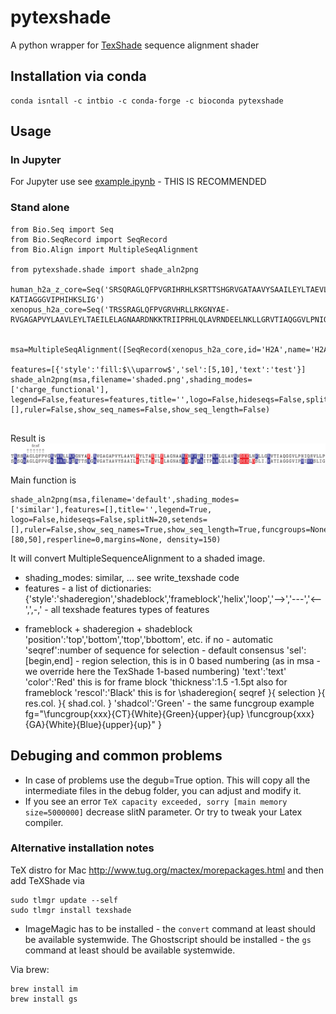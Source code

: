 # pytexshade
A python wrapper for [TexShade](https://ctan.org/pkg/texshade?lang=en) sequence alignment shader

## Installation via conda
```
conda isntall -c intbio -c conda-forge -c bioconda pytexshade
```


## Usage
### In Jupyter
For Jupyter use see [example.ipynb](example.ipynb) - THIS IS RECOMMENDED
### Stand alone

```
from Bio.Seq import Seq
from Bio.SeqRecord import SeqRecord
from Bio.Align import MultipleSeqAlignment

from pytexshade.shade import shade_aln2png

human_h2a_z_core=Seq('SRSQRAGLQFPVGRIHRHLKSRTTSHGRVGATAAVYSAAILEYLTAEVLELAGNASKDLKVKRITPRHLQLAIRGDEELDSLI-KATIAGGGVIPHIHKSLIG')
xenopus_h2a_core=Seq('TRSSRAGLQFPVGRVHRLLRKGNYAE-RVGAGAPVYLAAVLEYLTAEILELAGNAARDNKKTRIIPRHLQLAVRNDEELNKLLGRVTIAQGGVLPNIQSVLLP')

   msa=MultipleSeqAlignment([SeqRecord(xenopus_h2a_core,id='H2A',name='H2A'),SeqRecord(human_h2a_z_core,id='H2AZ',name='H2AZ')])

features=[{'style':'fill:$\\uparrow$','sel':[5,10],'text':'test'}]
shade_aln2png(msa,filename='shaded.png',shading_modes=['charge_functional'], legend=False,features=features,title='',logo=False,hideseqs=False,splitN=20,setends=[],ruler=False,show_seq_names=False,show_seq_length=False)
    
```
Result is
![shaded.png](shaded.png)


Main function is 
```
shade_aln2png(msa,filename='default',shading_modes=['similar'],features=[],title='',legend=True, logo=False,hideseqs=False,splitN=20,setends=[],ruler=False,show_seq_names=True,show_seq_length=True,funcgroups=None,rotate=False,threshold=[80,50],resperline=0,margins=None, density=150)
```

It will convert MultipleSequenceAlignment to a shaded image.
- shading_modes: similar, ... see write_texshade code
- features - a list of dictionaries:
{'style':'shaderegion','shadeblock','frameblock','helix','loop','-->','---','<--',',-,' - all texshade features types of features
+ frameblock + shaderegion + shadeblock
'position':'top','bottom','ttop','bbottom', etc. if no - automatic
'seqref':number of sequence for selection - default consensus
'sel':[begin,end] - region selection, this is in 0 based numbering (as in msa - we override here the TexShade 1-based numbering)
'text':'text'
'color':'Red' this is for frame block
'thickness':1.5 -1.5pt also for frameblock
'rescol':'Black' this is for \shaderegion{ seqref  }{ selection }{ res.col. }{ shad.col. }
'shadcol':'Green' - the same
funcgroup example fg="\\funcgroup{xxx}{CT}{White}{Green}{upper}{up} \\funcgroup{xxx}{GA}{White}{Blue}{upper}{up}"
}

## Debuging and common problems
- In case of problems use the degub=True option. This will copy all the intermediate files in the debug folder, you can adjust and modify it.
- If you see an error `TeX capacity exceeded, sorry [main memory size=5000000]` decrease slitN parameter. Or try to tweak your Latex compiler.

### Alternative installation notes
TeX distro for Mac http://www.tug.org/mactex/morepackages.html
and then add TeXShade via
```
sudo tlmgr update --self
sudo tlmgr install texshade
```

- ImageMagic has to be installed - the `convert` command at least should be available systemwide.
The Ghostscript should be installed - the `gs` command at least should be available systemwide.

Via brew:
```
brew install im
brew install gs
```
